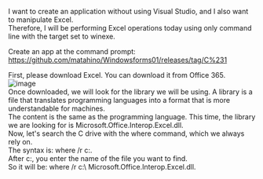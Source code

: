 I want to create an application without using Visual Studio, and I also want to manipulate Excel. <br>
Therefore, I will be performing Excel operations today using only command line with the target set to winexe.

Create an app at the command prompt: https://github.com/matahino/Windowsforms01/releases/tag/C%231

First, please download Excel. You can download it from Office 365.<br>
![image](https://github.com/matahino/Excel01/assets/96413690/739ef333-c371-4409-a8dc-07794760010a)<br>
Once downloaded, we will look for the library we will be using. A library is a file that translates programming languages into a format that is more understandable for machines.<br>
The content is the same as the programming language. This time, the library we are looking for is Microsoft.Office.Interop.Excel.dll. <br> 
Now, let's search the C drive with the where command, which we always rely on. <br> 
The syntax is: where /r c:\. <br>
After c:\, you enter the name of the file you want to find. <br>
So it will be: where /r c:\ Microsoft.Office.Interop.Excel.dll.


